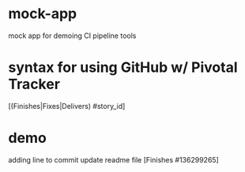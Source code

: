 # mock-app
mock app for demoing CI pipeline tools

# syntax for using GitHub w/ Pivotal Tracker
[(Finishes|Fixes|Delivers) #story_id]

# demo
adding line to commit
update readme file [Finishes #136299265]

